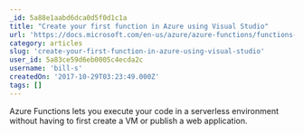 ```yaml
---
_id: 5a88e1aabd6dca0d5f0d1c1a
title: "Create your first function in Azure using Visual Studio"
url: 'https://docs.microsoft.com/en-us/azure/azure-functions/functions-create-your-first-function-visual-studio'
category: articles
slug: 'create-your-first-function-in-azure-using-visual-studio'
user_id: 5a83ce59d6eb0005c4ecda2c
username: 'bill-s'
createdOn: '2017-10-29T03:23:49.000Z'
tags: []
---
```


Azure Functions lets you execute your code in a serverless environment without having to first create a VM or publish a web application.
